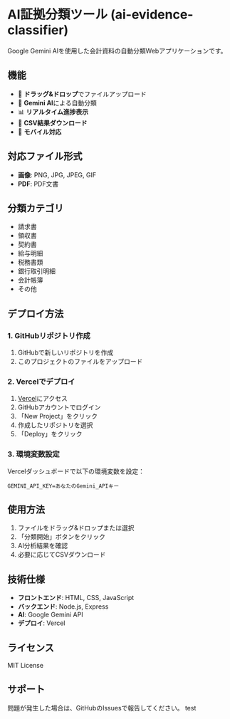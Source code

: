 # AI証拠分類ツール (ai-evidence-classifier)

Google Gemini AIを使用した会計資料の自動分類Webアプリケーションです。

## 機能

- 📁 **ドラッグ&ドロップ**でファイルアップロード
- 🤖 **Gemini AI**による自動分類
- 📊 **リアルタイム進捗表示**
- 💾 **CSV結果ダウンロード**
- 📱 **モバイル対応**

## 対応ファイル形式

- **画像**: PNG, JPG, JPEG, GIF
- **PDF**: PDF文書

## 分類カテゴリ

- 請求書
- 領収書
- 契約書
- 給与明細
- 税務書類
- 銀行取引明細
- 会計帳簿
- その他

## デプロイ方法

### 1. GitHubリポジトリ作成

1. GitHubで新しいリポジトリを作成
2. このプロジェクトのファイルをアップロード

### 2. Vercelでデプロイ

1. [Vercel](https://vercel.com)にアクセス
2. GitHubアカウントでログイン
3. 「New Project」をクリック
4. 作成したリポジトリを選択
5. 「Deploy」をクリック

### 3. 環境変数設定

Vercelダッシュボードで以下の環境変数を設定：

```
GEMINI_API_KEY=あなたのGemini_APIキー
```

## 使用方法

1. ファイルをドラッグ&ドロップまたは選択
2. 「分類開始」ボタンをクリック
3. AI分析結果を確認
4. 必要に応じてCSVダウンロード

## 技術仕様

- **フロントエンド**: HTML, CSS, JavaScript
- **バックエンド**: Node.js, Express
- **AI**: Google Gemini API
- **デプロイ**: Vercel

## ライセンス

MIT License

## サポート

問題が発生した場合は、GitHubのIssuesで報告してください。
test
